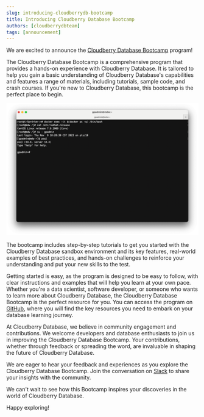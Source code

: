 ```yaml
---
slug: introducing-cloudberrydb-bootcamp
title: Introducing Cloudberry Database Bootcamp
authors: [cloudberrydbteam]
tags: [announcement]
---
```


We are excited to announce the [Cloudberry Database Bootcamp](https://github.com/cloudberrydb/bootcamp) program!

The Cloudberry Database Bootcamp is a comprehensive program that provides a hands-on experience with Cloudberry Database. It is tailored to help you gain a basic understanding of Cloudberry Database's capabilities and features a range of materials, including tutorials, sample code, and crash courses. If you're new to Cloudberry Database, this bootcamp is the perfect place to begin.

![CloudberryDB Sandbox](../static/img/cbdb-sandbox.png)

The bootcamp includes step-by-step tutorials to get you started with the Cloudberry Database sandbox environment and its key features, real-world examples of best practices, and hands-on challenges to reinforce your understanding and put your new skills to the test.

Getting started is easy, as the program is designed to be easy to follow, with clear instructions and examples that will help you learn at your own pace. Whether you're a data scientist, software developer, or someone who wants to learn more about Cloudberry Database, the Cloudberry Database Bootcamp is the perfect resource for you. You can access the program on [GitHub](https://github.com/cloudberrydb/bootcamp), where you will find the key resources you need to embark on your database learning journey.

At Cloudberry Database, we believe in community engagement and contributions. We welcome developers and database enthusiasts to join us in improving the Cloudberry Database Bootcamp. Your contributions, whether through feedback or spreading the word, are invaluable in shaping the future of Cloudberry Database.

We are eager to hear your feedback and experiences as you explore the Cloudberry Database Bootcamp. Join the conversation on [Slack](https://cloudberrydb.org/community/slack) to share your insights with the community.

We can't wait to see how this Bootcamp inspires your discoveries in the world of Cloudberry Database.

Happy exploring!

